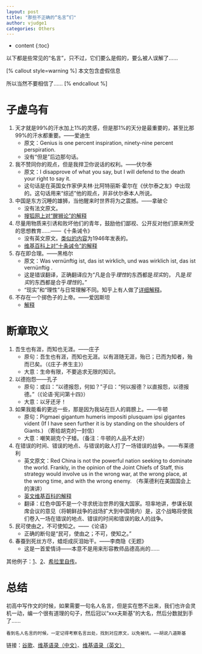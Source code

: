 ```yaml
---
layout: post
title: "那些不正确的“名言”们"
author: vjudge1
categories: Others
---
```

* content
{:toc}

以下都是些常见的“名言”，只不过，它们要么是假的，要么被人误解了……




[% callout style=warning %]
本文包含虚假信息

所以当然不要相信了……
[% endcallout %]

# 子虚乌有

1. 天才就是99%的汗水加上1%的灵感，但是那1%的天分是最重要的，甚至比那99%的汗水都重要。——爱迪生
    * 原文：Genius is one percent inspiration, ninety-nine percent perspiration.
    * 没有“但是”后边那句话。
2. 我不赞同你的观点，但是我捍卫你说话的权利。——伏尔泰
    * 原文：I disapprove of what you say, but I will defend to the death your right to say it.
    * 这句话是在英国女作家伊夫林·比阿特丽斯·霍尔在《伏尔泰之友》中出现的。这句话用来“综述”他的观点，并非伏尔泰本人所说。
3. 中国是东方沉睡的雄狮，当他醒来时世界将为之震撼。——拿破仑
    * 没有法文原文。
    * [搜狐网上对“醒狮论”的解释](http://mt.sohu.com/20151221/n432057056.shtml)
4. 尽量用物质来引诱和败坏他们的青年，鼓励他们鄙视、公开反对他们原来所受的思想教育……——《十条诫令》
    * 没有英文原文。[类似的内容](http://www.snopes.com/history/document/communistrules.asp)为1946年发表的。
    * [维基百科上对“十条诫令”的解释](https://zh.wikipedia.org/wiki/%E5%8D%81%E6%9D%A1%E8%AF%AB%E4%BB%A4)
5. 存在即合理。——黑格尔
    * 原文：Was vernünftig ist, das ist wirklich, und was wirklich ist, das ist vernünftig .
    * 这是错误翻译，正确翻译应为“凡是合乎*理性*的东西都是*现实*的， 凡是*现实*的东西都是合乎*理性*的。”
    * “现实”和“理性”与日常理解不同。知乎上有人做了[详细解释](https://www.zhihu.com/question/19851152)。
6. 不存在一个掷色子的上帝。——爱因斯坦
    * [解释](http://news.163.com/special/0001139T/famous060117.html)

# 断章取义

1. 吾生也有涯，而知也无涯。——庄子
    * 原句：吾生也有涯，而知也无涯。以有涯随无涯，殆已；已而为知者，殆而已矣。（《庄子·养生主》）
    * 大意：生命有限，不要追求无限的知识。
2. 以德抱怨——孔子
    * 原句：或曰：“以德报怨，何如？”子曰：“何以报德？以直报怨，以德报德。”（《论语·宪问第十四》）
    * 大意：以牙还牙！
3. 如果我能看的更远一些，那是因为我站在巨人的肩膀上。——牛顿
    * 原句：Pigmaei gigantum humeris impositi plusquam ipsi gigantes vident (If I have seen further it is by standing on the shoulders of Giants.) （寄给胡克的一封信）
    * 大意：嘲笑胡克个子矮。（备注：牛顿的人品不太好）
4. 在错误的时间、错误的地点、与错误的敌人打了一场错误的战争。——布莱德利
    * 英文原文：Red China is not the powerful nation seeking to dominate the world. Frankly, in the opinion of the Joint Chiefs of Staff, this strategy would involve us in the wrong war, at the wrong place, at the wrong time, and with the wrong enemy. （布莱德利在美国国会上的演讲）
    * [英文维基百科的解释](https://en.wikipedia.org/wiki/The_wrong_war,_at_the_wrong_place,_at_the_wrong_time,_and_with_the_wrong_enemy)
    * 翻译：红色中国不是一个寻求统治世界的强大国家。坦率地讲，参谋长联席会议的意见（将朝鲜战争的战场扩大到中国境内）是，这个战略将使我们卷入一场在错误的地点、错误的时间和错误的敌人的战争。
5. 民可使由之，不可使知之。——《论语》
    * 正确的断句是“民可，使由之；不可，使知之。”
6. 春蚕到死丝方尽，蜡炬成灰泪始干。——李商隐《无题》
    * 这是一首爱情诗——本意不是用来形容教师品德高尚的……

其他例子：[1](https://www.zhihu.com/question/21005550)、[2](https://www.zhihu.com/question/19593696)、[希拉里自传](http://www.annian.net/show.aspx?id=5729&cid=8)。

# 总结

初高中写作文的时候，如果需要一句名人名言，但是实在憋不出来，我们也许会灵机一动，编一个很有道理的句子，然后冠以“xxx夫斯基”的大名，然后分数就到手了……

    看到名人名言的时候，一定记得考察名言出处，找到对应原文，以免被坑。——胡说八道斯基

链接：[谷歌](https://www.google.com)、[维基语录（中文）](https://zh.wikiquote.org)、[维基语录（英文）](https://en.wikiquote.org)
